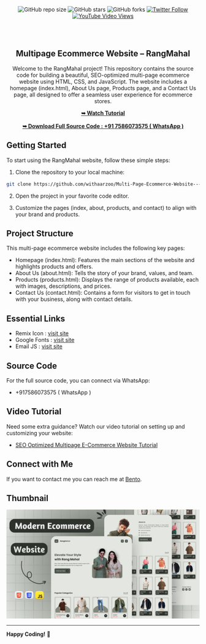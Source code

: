 <div align="center">
  
![GitHub repo size](https://img.shields.io/github/repo-size/withaarzoo/Multi-Page-Ecommerce-Website---RangMahal)
![GitHub stars](https://shields.io/github/stars/withaarzoo/Multi-Page-Ecommerce-Website---RangMahal?style=social)
![GitHub forks](https://shields.io/github/forks/withaarzoo/Multi-Page-Ecommerce-Website---RangMahal?style=social)
[![Twitter Follow](https://shields.io/twitter/follow/withaarzoo?style=social)](https://twitter.com/intent/follow?screen_name=withaarzoo)
[![YouTube Video Views](https://shields.io/youtube/views/SAu7e09vXoQ?style=social)](https://youtu.be/KXymZtuRRyk)

  <br />
  <br />

  <h2 align="center">Multipage Ecommerce Website – RangMahal</h2>

Welcome to the RangMahal project! This repository contains the source code for building a beautiful, SEO-optimized multi-page ecommerce website using HTML, CSS, and JavaScript. The website includes a homepage (index.html), About Us page, Products page, and a Contact Us page, all designed to offer a seamless user experience for ecommerce stores.

  <div>
    <a href="https://youtu.be/DjJTXXKETiE?si=fMJJDU_vfIv0QwdL"><strong>➥ Watch Tutorial</strong></a>
    <br>
    <br>
    <a href="tel:+917586073575"><strong>➥ Download Full Source Code : +91 7586073575 ( WhatsApp )</strong></a>
  </div>

</div>

## Getting Started

To start using the RangMahal website, follow these simple steps:

1. Clone the repository to your local machine:

```bash
git clone https://github.com/withaarzoo/Multi-Page-Ecommerce-Website---RangMahal.git
```

2. Open the project in your favorite code editor.

3. Customize the pages (index, about, products, and contact) to align with your brand and products.

## Project Structure

This multi-page ecommerce website includes the following key pages:

- Homepage (index.html): Features the main sections of the website and highlights products and offers.
- About Us (about.html): Tells the story of your brand, values, and team.
- Products (products.html): Displays the range of products available, each with images, descriptions, and prices.
- Contact Us (contact.html): Contains a form for visitors to get in touch with your business, along with contact details.

## Essential Links

- Remix Icon : [visit site](https://ionic.io/ionicons)
- Google Fonts : [visit site](https://www.emailjs.com/)
- Email JS : [visit site](https://www.emailjs.com/)

## Source Code

For the full source code, you can connect via WhatsApp:

- +917586073575 ( WhatsApp )

## Video Tutorial

Need some extra guidance? Watch our video tutorial on setting up and customizing your website:

- [SEO Optimized Multipage E-Commerce Website Tutorial](https://youtu.be/DjJTXXKETiE?si=fMJJDU_vfIv0QwdL)

## Connect with Me

If you want to contact me you can reach me at [Bento](https://bento.me/withaarzoo).

## Thumbnail

![Kira Lee Portfolio Desktop Demo](./readme-image/Thumbnail-1.png "thumbnail")

---

**Happy Coding!** 🚀
